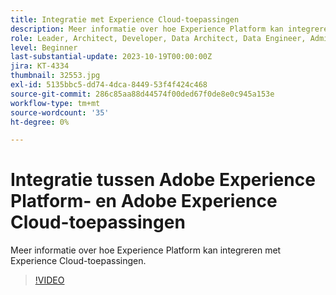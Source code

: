 ```yaml
---
title: Integratie met Experience Cloud-toepassingen
description: Meer informatie over hoe Experience Platform kan integreren met Experience Cloud-toepassingen.
role: Leader, Architect, Developer, Data Architect, Data Engineer, Admin, User
level: Beginner
last-substantial-update: 2023-10-19T00:00:00Z
jira: KT-4334
thumbnail: 32553.jpg
exl-id: 5135bbc5-dd74-4dca-8449-53f4f424c468
source-git-commit: 286c85aa88d44574f00ded67f0de8e0c945a153e
workflow-type: tm+mt
source-wordcount: '35'
ht-degree: 0%

---
```


# Integratie tussen Adobe Experience Platform- en Adobe Experience Cloud-toepassingen

Meer informatie over hoe Experience Platform kan integreren met Experience Cloud-toepassingen.

>[!VIDEO](https://video.tv.adobe.com/v/32553?learn=on&enablevpops)


